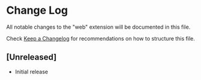 # Change Log

All notable changes to the "web" extension will be documented in this file.

Check [Keep a Changelog](http://keepachangelog.com/) for recommendations on how to structure this file.

## [Unreleased]

- Initial release